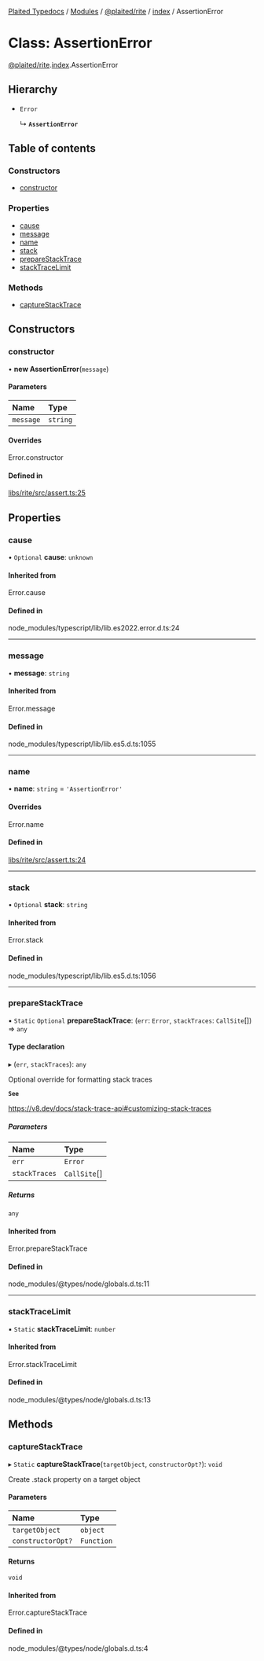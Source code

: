 [Plaited Typedocs](../README.md) / [Modules](../modules.md) / [@plaited/rite](../modules/plaited_rite.md) / [index](../modules/plaited_rite.index.md) / AssertionError

# Class: AssertionError

[@plaited/rite](../modules/plaited_rite.md).[index](../modules/plaited_rite.index.md).AssertionError

## Hierarchy

- `Error`

  ↳ **`AssertionError`**

## Table of contents

### Constructors

- [constructor](plaited_rite.index.AssertionError.md#constructor)

### Properties

- [cause](plaited_rite.index.AssertionError.md#cause)
- [message](plaited_rite.index.AssertionError.md#message)
- [name](plaited_rite.index.AssertionError.md#name)
- [stack](plaited_rite.index.AssertionError.md#stack)
- [prepareStackTrace](plaited_rite.index.AssertionError.md#preparestacktrace)
- [stackTraceLimit](plaited_rite.index.AssertionError.md#stacktracelimit)

### Methods

- [captureStackTrace](plaited_rite.index.AssertionError.md#capturestacktrace)

## Constructors

### constructor

• **new AssertionError**(`message`)

#### Parameters

| Name | Type |
| :------ | :------ |
| `message` | `string` |

#### Overrides

Error.constructor

#### Defined in

[libs/rite/src/assert.ts:25](https://github.com/plaited/plaited/blob/83e908b/libs/rite/src/assert.ts#L25)

## Properties

### cause

• `Optional` **cause**: `unknown`

#### Inherited from

Error.cause

#### Defined in

node_modules/typescript/lib/lib.es2022.error.d.ts:24

___

### message

• **message**: `string`

#### Inherited from

Error.message

#### Defined in

node_modules/typescript/lib/lib.es5.d.ts:1055

___

### name

• **name**: `string` = `'AssertionError'`

#### Overrides

Error.name

#### Defined in

[libs/rite/src/assert.ts:24](https://github.com/plaited/plaited/blob/83e908b/libs/rite/src/assert.ts#L24)

___

### stack

• `Optional` **stack**: `string`

#### Inherited from

Error.stack

#### Defined in

node_modules/typescript/lib/lib.es5.d.ts:1056

___

### prepareStackTrace

▪ `Static` `Optional` **prepareStackTrace**: (`err`: `Error`, `stackTraces`: `CallSite`[]) => `any`

#### Type declaration

▸ (`err`, `stackTraces`): `any`

Optional override for formatting stack traces

**`See`**

https://v8.dev/docs/stack-trace-api#customizing-stack-traces

##### Parameters

| Name | Type |
| :------ | :------ |
| `err` | `Error` |
| `stackTraces` | `CallSite`[] |

##### Returns

`any`

#### Inherited from

Error.prepareStackTrace

#### Defined in

node_modules/@types/node/globals.d.ts:11

___

### stackTraceLimit

▪ `Static` **stackTraceLimit**: `number`

#### Inherited from

Error.stackTraceLimit

#### Defined in

node_modules/@types/node/globals.d.ts:13

## Methods

### captureStackTrace

▸ `Static` **captureStackTrace**(`targetObject`, `constructorOpt?`): `void`

Create .stack property on a target object

#### Parameters

| Name | Type |
| :------ | :------ |
| `targetObject` | `object` |
| `constructorOpt?` | `Function` |

#### Returns

`void`

#### Inherited from

Error.captureStackTrace

#### Defined in

node_modules/@types/node/globals.d.ts:4
